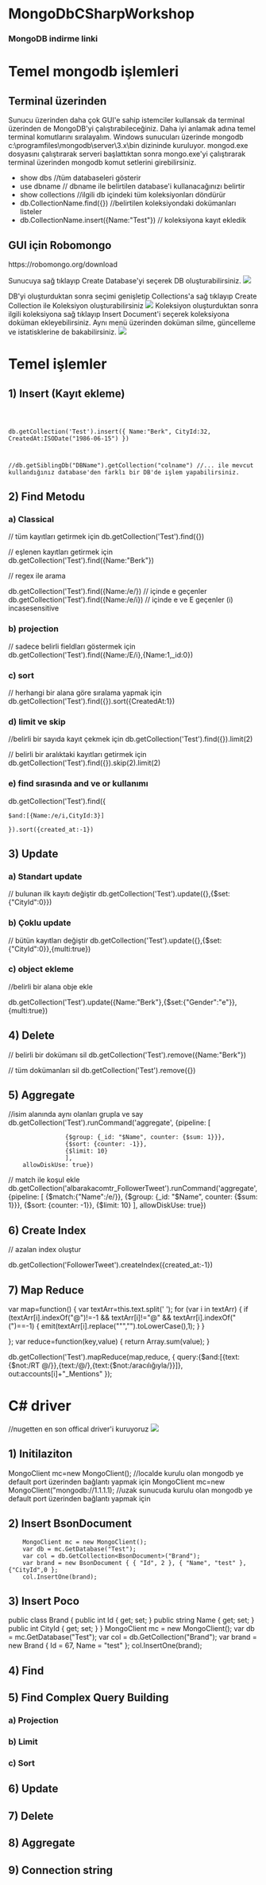 # MongoDbCSharpWorkshop
<h3>MongoDB indirme linki</h3>


<h1>Temel mongodb işlemleri</h1>

<h2>Terminal üzerinden </h2>
Sunucu üzerinden daha çok GUI'e sahip istemciler kullansak da terminal üzerinden de MongoDB'yi çalıştırabileceğiniz. 
Daha iyi anlamak adına temel terminal komutlarını sıralayalım.
Windows sunucuları üzerinde mongodb c:\programfiles\mongodb\server\3.x\bin dizininde kuruluyor. 
mongod.exe dosyasını çalıştırarak serveri başlattıktan sonra mongo.exe'yi çalıştırarak terminal üzerinden mongodb komut setlerini girebilirsiniz.

<ul>
<li>show dbs //tüm databaseleri gösterir</li>
<li>use dbname // dbname ile belirtilen database'i kullanacağınızı belirtir</li>
<li>show collections //ilgili db içindeki tüm koleksiyonları döndürür</li>
<li>db.CollectionName.find({}) //belirtilen koleksiyondaki dokümanları listeler</li>
<li>db.CollectionName.insert({Name:"Test"}) // koleksiyona kayıt ekledik</li>
</ul>

 
<h2>GUI için Robomongo</h2>
https://robomongo.org/download

Sunucuya sağ tıklayıp Create Database'yi seçerek DB oluşturabilirsiniz.
<img src="imgdb1.png"/>

DB'yi oluşturduktan sonra seçimi genişletip Collections'a sağ tıklayıp Create Collection ile Koleksiyon oluşturabilirsiniz
<img src="mycol1.png"/>
Koleksiyon oluşturduktan sonra ilgili koleksiyona sağ tıklayıp Insert Document'i seçerek koleksiyona doküman ekleyebilirsiniz. 
Aynı menü üzerinden doküman silme, güncelleme ve istatisklerine de bakabilirsiniz.
<img src="mydoc1.png"/>

<h1>Temel işlemler</h1>

<h2>1) Insert (Kayıt ekleme)</h2>
<code>

db.getCollection('Test').insert({
    Name:"Berk",
    CityId:32,
    CreatedAt:ISODate("1986-06-15")
})

//db.getSiblingDb("DBName").getCollection("colname") //... ile mevcut kullandığınız database'den farklı bir DB'de işlem yapabilirsiniz.
</code>
<h2>2) Find Metodu</h2>

<h3>a) Classical</h3>
// tüm kayıtları getirmek için
db.getCollection('Test').find({})

// eşlenen kayıtları getirmek için
db.getCollection('Test').find({Name:"Berk"})

// regex ile arama

db.getCollection('Test').find({Name:/e/}) // içinde e geçenler
db.getCollection('Test').find({Name:/e/i}) // içinde e ve E geçenler (i) incasesensitive

<h3>b) projection</h3>
// sadece belirli fieldları göstermek için
db.getCollection('Test').find({Name:/E/i},{Name:1,_id:0})

<h3>c) sort</h3>
// herhangi bir alana göre sıralama yapmak için
db.getCollection('Test').find({}).sort({CreatedAt:1})

<h3>d) limit ve skip</h3>
//belirli bir sayıda kayıt çekmek için
db.getCollection('Test').find({}).limit(2)

// belirli bir aralıktaki kayıtları getirmek için
db.getCollection('Test').find({}).skip(2).limit(2)

<h3>e) find sırasında and ve or kullanımı </h3>

db.getCollection('Test').find({
    
    $and:[{Name:/e/i,CityId:3}]

    }).sort({created_at:-1})


<h2>3) Update</h2>

<h3>a) Standart update</h3>

// bulunan ilk kayıtı değiştir
db.getCollection('Test').update({},{$set:{"CityId":0}})

<h3>b) Çoklu update</h3>
// bütün kayıtları değiştir
db.getCollection('Test').update({},{$set:{"CityId":0}},{multi:true})

<h3>c) object ekleme</h3>

//belirli bir alana obje ekle

db.getCollection('Test').update({Name:"Berk"},{$set:{"Gender":"e"}},{multi:true})

<h2>4) Delete</h2>

// belirli bir dokümanı sil
db.getCollection('Test').remove({Name:"Berk"})

// tüm dokümanları sil
db.getCollection('Test').remove({})

<h2>5) Aggregate</h2>
//isim alanında aynı olanları grupla ve say
db.getCollection('Test').runCommand('aggregate',
        {pipeline: [
                  
                    {$group: {_id: "$Name", counter: {$sum: 1}}},
                    {$sort: {counter: -1}},
                    {$limit: 10}
                    ],
        allowDiskUse: true})
        
 // match ile koşul ekle
 db.getCollection('albarakacomtr_FollowerTweet').runCommand('aggregate',
        {pipeline: [
                   {$match:{"Name":/e/}},
                    {$group: {_id: "$Name", counter: {$sum: 1}}},
                    {$sort: {counter: -1}},
                    {$limit: 10}
                    ],
        allowDiskUse: true})

<h2>6) Create Index</h2>
// azalan index oluştur

db.getCollection('FollowerTweet').createIndex({created_at:-1})

<h2>7) Map Reduce</h2>

var map=function()
{
    var textArr=this.text.split(' ');
    for (var i in textArr)
    {
        if (textArr[i].indexOf("@")!=-1 && textArr[i]!="@" && textArr[i].indexOf("(")==-1)
        {
            emit(textArr[i].replace("\"","").toLowerCase(),1);
        }
    }
    
   
};
var reduce=function(key,value)
{
    return Array.sum(value);
}


db.getCollection('Test').mapReduce(map,reduce,
{
    query:{$and:[{text:{$not:/RT @/}},{text:/@/},{text:{$not:/aracılığıyla/}}]},
    out:accounts[i]+"_Mentions"
});



<h1>C# driver</h1>

//nugetten en son offical driver'i kuruyoruz
<img src="nuget.png"/>

<h2>1) Initilaziton</h2>

MongoClient mc=new MongoClient(); //localde kurulu olan mongodb ye default port üzerinden bağlantı yapmak için
MongoClient mc=new MongoClient("mongodb://1.1.1.1); //uzak sunucuda kurulu olan mongodb ye default port üzerinden bağlantı yapmak için


<h2>2) Insert BsonDocument</h2>

        MongoClient mc = new MongoClient();
        var db = mc.GetDatabase("Test");
        var col = db.GetCollection<BsonDocument>("Brand");
        var brand = new BsonDocument { { "Id", 2 }, { "Name", "test" },{"CityId",0 };
        col.InsertOne(brand);

<h2>3) Insert Poco</h2>
 public class Brand
    {
        public int Id { get; set; }
        public string Name { get; set; }
        public int CityId { get; set; }
    }
            MongoClient mc = new MongoClient();
            var db = mc.GetDatabase("Test");
            var col = db.GetCollection<Brand>("Brand");
            var brand = new Brand { Id = 67, Name = "test" };
            col.InsertOne(brand);

<h2>4) Find</h2>

<h2>5) Find Complex Query Building</h2>

<h3>a) Projection</h3>

<h3>b) Limit</h3>

<h3>c) Sort</h3>

<h2>6) Update</h2>

<h2>7) Delete</h2>

<h2>8) Aggregate</h2>

<h2>9) Connection string</h2>











